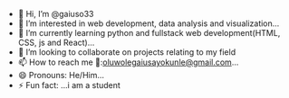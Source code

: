 - 👋 Hi, I’m @gaiuso33
- 👀 I’m interested in web development, data analysis and visualization...
- 🌱 I’m currently learning python and fullstack web development(HTML, CSS, js and React)...
- 💞️ I’m looking to collaborate on projects relating to my field
- 📫 How to reach me 📧:oluwolegaiusayokunle@gmail.com...
- 😄 Pronouns: He/Him...
- ⚡ Fun fact: ...i am a student

<!---
gaiuso33/gaiuso33 is a ✨ special ✨ repository because its `README.md` (this file) appears on your GitHub profile.
You can click the Preview link to take a look at your changes.
--->
